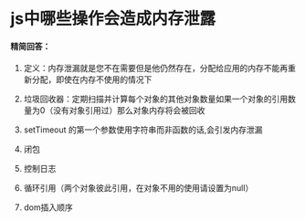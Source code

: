 # js中哪些操作会造成内存泄露

#### 精简回答：

1. 定义：内存泄漏就是您不在需要但是他仍然存在，分配给应用的内存不能再重新分配，即使在内存不使用的情况下

2. 垃圾回收器：定期扫描并计算每个对象的其他对象数量如果一个对象的引用数量为0（没有对象引用过）那么对象内存将会被回收
   
3. setTimeout 的第一个参数使用字符串而非函数的话,会引发内存泄漏

4. 闭包

5. 控制日志

6. 循环引用（两个对象彼此引用，在对象不用的使用请设置为null）

7. dom插入顺序
